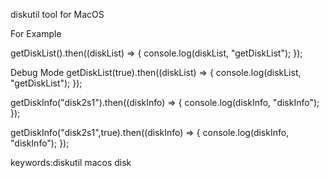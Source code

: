 diskutil tool for MacOS

For Example

getDiskList().then((diskList) => {
    console.log(diskList, "getDiskList");
});

Debug Mode
getDiskList(true).then((diskList) => {
    console.log(diskList, "getDiskList");
});


getDiskInfo("disk2s1").then((diskInfo) => {
    console.log(diskInfo, "diskInfo");
});
    
getDiskInfo("disk2s1",true).then((diskInfo) => {
    console.log(diskInfo, "diskInfo");
});

keywords:diskutil macos disk